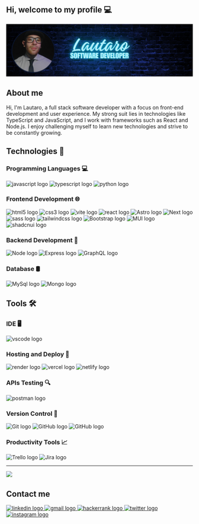 Hi, welcome to my profile 💻 
-------------
[![Lautarodevelops](./Lautaro.png)](https://github.com/Lautaro-R-collins/Lautaro-R-collins/blob/main/Lautaro.png?raw=true)

## About me 
Hi, I'm Lautaro, a full stack software developer with a focus on front-end development and user experience. My strong suit lies in technologies like TypeScript and JavaScript, and I work with frameworks such as React and Node.js. I enjoy challenging myself to learn new technologies and strive to be constantly growing.

## Technologies 🚀
### Programming Languages 💻
<div align="left">
  <img src="https://img.shields.io/badge/JavaScript-323330?style=for-the-badge&logo=javascript&logoColor=F7DF1E" alt="javascript logo"  />
  <img src="https://img.shields.io/badge/TypeScript-007ACC?style=for-the-badge&logo=typescript&logoColor=white" alt="typescript logo"  />
  <img src="https://img.shields.io/badge/Python-FFD43B?style=for-the-badge&logo=python&logoColor=blue" alt="python logo"  />
</div>

### Frontend Development 🌐

<div align="left">
  <img src="https://img.shields.io/badge/HTML5-E34F26?style=for-the-badge&logo=html5&logoColor=white" alt="html5 logo"  />
  <img src="https://img.shields.io/badge/CSS3-1572B6?style=for-the-badge&logo=css3&logoColor=white" alt="css3 logo"  />
  <img src="https://img.shields.io/badge/Vite-B73BFE?style=for-the-badge&logo=vite&logoColor=FFD62E" alt="vite logo"  />
  <img src="https://img.shields.io/badge/React-20232A?style=for-the-badge&logo=react&logoColor=61DAFB" alt="react logo"  />
  <img src="https://img.shields.io/badge/Astro-0C1222?style=for-the-badge&logo=astro&logoColor=FDFDFE" alt="Astro logo"  />
  <img src="https://img.shields.io/badge/next%20js-000000?style=for-the-badge&logo=nextdotjs&logoColor=white" alt="Next logo"  />
   <img src="https://img.shields.io/badge/Sass-CC6699?style=for-the-badge&logo=sass&logoColor=white" alt="sass logo"  />
  <img src="https://img.shields.io/badge/Tailwind_CSS-38B2AC?style=for-the-badge&logo=tailwind-css&logoColor=white" alt="tailwindcss logo"  />
  <img src="https://img.shields.io/badge/Bootstrap-563D7C?style=for-the-badge&logo=bootstrap&logoColor=white" alt="Bootstrap logo"  />
  <img src="https://img.shields.io/badge/Material%20UI-007FFF?style=for-the-badge&logo=mui&logoColor=white" alt="MUI logo"  />
  <img src="https://img.shields.io/badge/shadcn%2Fui-000000?style=for-the-badge&logo=shadcnui&logoColor=white" alt="shadcnui logo"  />
</div>

### Backend Development 🔧

<div align="left">
  <img src="https://img.shields.io/badge/Node%20js-339933?style=for-the-badge&logo=nodedotjs&logoColor=white" alt="Node logo"  />
  <img src="https://img.shields.io/badge/Express%20js-000000?style=for-the-badge&logo=express&logoColor=white" alt="Express logo"  />
  <img src="https://img.shields.io/badge/GraphQl-E10098?style=for-the-badge&logo=graphql&logoColor=white" alt="GraphQL logo"  />
</div>
 
### Database 🛢️
 
<div align="left">
  <img src="https://img.shields.io/badge/MySQL-005C84?style=for-the-badge&logo=mysql&logoColor=white" alt="MySql logo"  />
  <img src="https://img.shields.io/badge/MongoDB-4EA94B?style=for-the-badge&logo=mongodb&logoColor=white" alt="Mongo logo"  />
</div>

## Tools 🛠️

### IDE 🖥️

<div align="left">
  <img src="https://img.shields.io/badge/VSCode-0078D4?style=for-the-badge&logo=visual%20studio%20code&logoColor=white" alt="vscode logo"  />
</div>

### Hosting and Deploy 🚀

<div align="left">
  <img src="https://img.shields.io/badge/Render-46E3B7?style=for-the-badge&logo=render&logoColor=white" alt="render logo"  />
  <img src="https://img.shields.io/badge/Vercel-000000?style=for-the-badge&logo=vercel&logoColor=white" alt="vercel logo"  />
  <img src="https://img.shields.io/badge/Netlify-00C7B7?style=for-the-badge&logo=netlify&logoColor=white" alt="netlify logo"  />
</div>

### APIs Testing 🔍
<div align="left">
  <img src="https://img.shields.io/badge/Postman-FF6C37?style=for-the-badge&logo=Postman&logoColor=white" alt="postman logo"  />
</div>

### Version Control 🔄
<div align="left">
  <img src="https://img.shields.io/badge/Git-F05032?style=for-the-badge&logo=git&logoColor=white" alt="Git logo" />
  <img src="https://img.shields.io/badge/GitHub-181717?style=for-the-badge&logo=github&logoColor=white" alt="GitHub logo" />
  <img src="https://img.shields.io/badge/GitLab-181717?style=for-the-badge&logo=gitLab&logoColor=white" alt="GitHub logo" />
</div>

### Productivity Tools 📈
<div align="left">
  <img src="https://img.shields.io/badge/Trello-0079BF?style=for-the-badge&logo=trello&logoColor=white" alt="Trello logo" />
  <img src="https://img.shields.io/badge/Jira-0052CC?style=for-the-badge&logo=jira&logoColor=white" alt="Jira logo" />
</div>

-------------

![](https://github-readme-stats.vercel.app/api/top-langs/?username=Lautaro-R-collins&theme=react&hide_border=false&include_all_commits=true&count_private=true&layout=compact)


## Contact me
<div align="left">
  <a href="https://www.linkedin.com/in/lautaro-rodr%C3%ADguez-collins-40505624a/" target="_blank">
    <img src="https://raw.githubusercontent.com/maurodesouza/profile-readme-generator/master/src/assets/icons/social/linkedin/default.svg" width="52" height="40" alt="linkedin logo"  />
  </a>
  <a href="lautarodevelops@gmail.com" target="_blank">
    <img src="https://raw.githubusercontent.com/maurodesouza/profile-readme-generator/master/src/assets/icons/social/gmail/default.svg" width="52" height="40" alt="gmail logo"  />
  </a>
  <a href="https://www.hackerrank.com/profile/L4UT1" target="_blank">
    <img src="https://raw.githubusercontent.com/maurodesouza/profile-readme-generator/master/src/assets/icons/social/hackerrank/default.svg" width="52" height="40" alt="hackerrank logo"  />
  </a>
  <a href="https://twitter.com/lautarodevelops/" target="_blank">
    <img src="https://raw.githubusercontent.com/maurodesouza/profile-readme-generator/master/src/assets/icons/social/twitter/default.svg" width="52" height="40" alt="twitter logo"  />
  </a>
  <a href="https://www.instagram.com/lautarodevelops/" target="_blank">
    <img src="https://raw.githubusercontent.com/maurodesouza/profile-readme-generator/master/src/assets/icons/social/instagram/default.svg" width="52" height="40" alt="instagram logo"  />
  </a>
</div>


###
###

###
